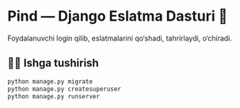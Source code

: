 # Pind — Django Eslatma Dasturi 📒

Foydalanuvchi login qilib, eslatmalarini qo‘shadi, tahrirlaydi, o‘chiradi.

## 👨‍💻 Ishga tushirish

```bash
python manage.py migrate
python manage.py createsuperuser
python manage.py runserver
